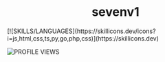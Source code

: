 <h1 align="center">sevenv1</h1>
[![SKILLS/LANGUAGES](https://skillicons.dev/icons?i=js,html,css,ts,py,go,php,css)](https://skillicons.dev)

![PROFILE VIEWS](https://komarev.com/ghpvc/?username=sevenv1&color=FF0000&style=for-the-badge)
